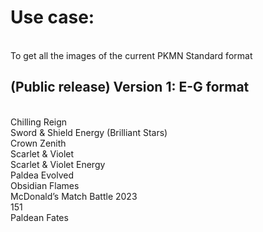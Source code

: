 <h1>Use case:</h1>
<br>To get all the images of the current PKMN Standard format 
<br><h2>(Public release) Version 1: E-G format
</h2><br>Chilling Reign
<br>Sword & Shield Energy (Brilliant Stars)
<br>Crown Zenith
<br>Scarlet & Violet
<br>Scarlet & Violet Energy
<br>Paldea Evolved
<br>Obsidian Flames
<br>McDonald’s Match Battle 2023
<br>151
<br>Paldean Fates
